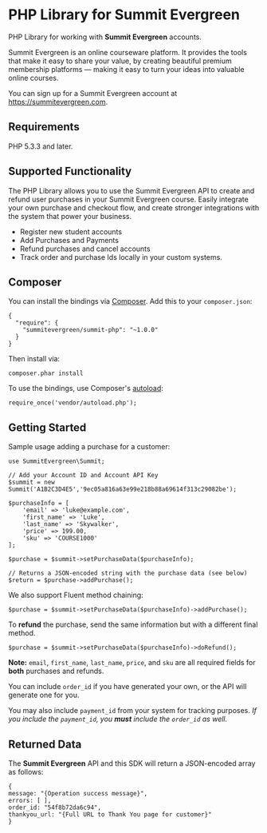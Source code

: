 PHP Library for Summit Evergreen
=======================

PHP Library for working with **Summit Evergreen** accounts.

Summit Evergreen is an online courseware platform. It provides the tools that make it easy to share your value, by creating beautiful premium membership platforms — making it easy to turn your ideas into valuable online courses.

You can sign up for a Summit Evergreen account at https://summitevergreen.com.

## Requirements

PHP 5.3.3 and later.

## Supported Functionality

The PHP Library allows you to use the Summit Evergreen API to create and refund user purchases in your Summit Evergreen course. 
Easily integrate your own purchase and checkout flow, and create stronger integrations with the system that power your business.

* Register new student accounts
* Add Purchases and Payments
* Refund purchases and cancel accounts
* Track order and purchase Ids locally in your custom systems.


## Composer

You can install the bindings via [Composer](http://getcomposer.org/). Add this to your `composer.json`:

    {
      "require": {
        "summitevergreen/summit-php": "~1.0.0"
      }
    }

Then install via:

    composer.phar install

To use the bindings, use Composer's [autoload](https://getcomposer.org/doc/00-intro.md#autoloading):

    require_once('vendor/autoload.php');

## Getting Started

Sample usage adding a purchase for a customer:

```
use SummitEvergreen\Summit;

// Add your Account ID and Account API Key
$summit = new Summit('A1B2C3D4E5','9ec05a816a63e99e218b88a69614f313c29082be');

$purchaseInfo = [
    'email' => 'luke@example.com',
    'first_name' => 'Luke',
    'last_name' => 'Skywalker',
    'price' => 199.00,
    'sku' => 'COURSE1000'
];

$purchase = $summit->setPurchaseData($purchaseInfo);

// Returns a JSON-encoded string with the purchase data (see below)
$return = $purchase->addPurchase();
```

We also support Fluent method chaining:

```
$purchase = $summit->setPurchaseData($purchaseInfo)->addPurchase();
```

To **refund** the purchase, send the same information but with a different final method.

```
$purchase = $summit->setPurchaseData($purchaseInfo)->doRefund();
```

**Note:** `email`, `first_name`, `last_name`, `price`, and `sku` are all required fields for **both** purchases and refunds.

You can include `order_id` if you have generated your own, or the API will generate one for you.

You may also include `payment_id` from your system for tracking purposes.
_If you include the `payment_id`, you **must** include the `order_id` as well._

Returned Data
-------------
The **Summit Evergreen** API and this SDK will return a JSON-encoded array as follows:

```
{
message: "{Operation success message}",
errors: [ ],
order_id: "54f8b72da6c94",
thankyou_url: "{Full URL to Thank You page for customer}"
}
```

